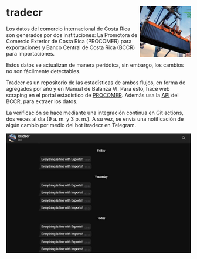 # tradecr <img src='man/figures/logo.jpg' align="right" height="139"/>

Los datos del comercio internacional de Costa Rica son generados por dos instituciones:
La Promotora de Comercio Exterior de Costa Rica (PROCOMER) para exportaciones y Banco Central de Costa Rica (BCCR) para importaciones.

Estos datos se actualizan de manera periódica, sin embargo, los cambios no son fácilmente detectables. 

Tradecr es un repositorio de las estadísticas de ambos flujos, en forma de agregados por año y en Manual de Balanza VI.
Para esto, hace web scraping en el portal estadístico de [PROCOMER](sistemas.procomer.go.cr/estadisticas/inicio.aspx/). Además usa la [API](https://gee.bccr.fi.cr/Indicadores/Suscripciones/WS/wsindicadoreseconomicos.asmx)
del BCCR, para extraer los datos.

La verificación se hace mediante una integración continua en Git actions, dos veces al día (9 a. m. y 3 p. m.). A su vez, se envía una notificación de algún cambio por medio del bot itradecr en Telegram.

![Screenshot](man/figures/telegram.JPG)

